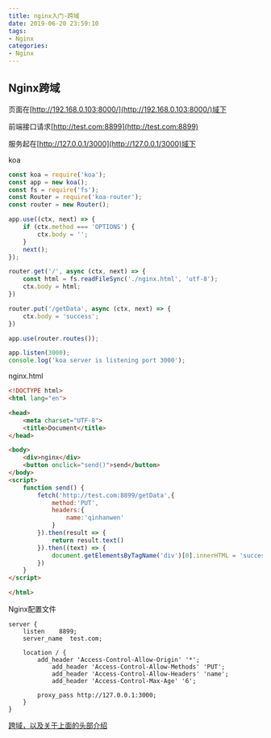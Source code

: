 ```yaml
---
title: nginx入门-跨域
date: 2019-06-20 23:59:10
tags: 
- Nginx
categories: 
- Nginx
---
```


## Nginx跨域

页面在[http://192.168.0.103:8000/](http://192.168.0.103:8000/)域下

前端接口请求[http://test.com:8899](http://test.com:8899)

服务起在[http://127.0.0.1/3000](http://127.0.0.1/3000)域下



koa

```javascript
const koa = require('koa');
const app = new koa();
const fs = require('fs');
const Router = require('koa-router');
const router = new Router();

app.use((ctx, next) => {
    if (ctx.method === 'OPTIONS') {
        ctx.body = '';
    }
    next();
});

router.get('/', async (ctx, next) => {
    const html = fs.readFileSync('./nginx.html', 'utf-8');
    ctx.body = html;
})

router.put('/getData', async (ctx, next) => {
    ctx.body = 'success';
})

app.use(router.routes());

app.listen(3000);
console.log('koa server is listening port 3000');
```



nginx.html

```html
<!DOCTYPE html>
<html lang="en">

<head>
    <meta charset="UTF-8">
    <title>Document</title>
</head>

<body>
    <div>nginx</div>
    <button onclick="send()">send</button>
</body>
<script>
    function send() {
        fetch('http://test.com:8899/getData',{
            method:'PUT',
            headers:{
                name:'qinhanwen'
            }
        }).then(result => {
            return result.text()
        }).then((text) => {
            document.getElementsByTagName('div')[0].innerHTML = 'success';
        })
    }
</script>

</html>
```



Nginx配置文件

```shell
server {
    listen    8899;
    server_name  test.com;

    location / {
        add_header 'Access-Control-Allow-Origin' '*';
	    	add_header 'Access-Control-Allow-Methods' 'PUT';
	   	 	add_header 'Access-Control-Allow-Headers' 'name';
	   	 	add_header 'Access-Control-Max-Age' '6';

        proxy_pass http://127.0.0.1:3000;
    }  
}   
```

[跨域，以及关于上面的头部介绍]([https://qinhanwen.github.io/2018/11/27/%E8%B7%A8%E5%9F%9F%E7%9A%84%E5%87%A0%E7%A7%8D%E6%96%B9%E5%BC%8F/](https://qinhanwen.github.io/2018/11/27/跨域的几种方式/))